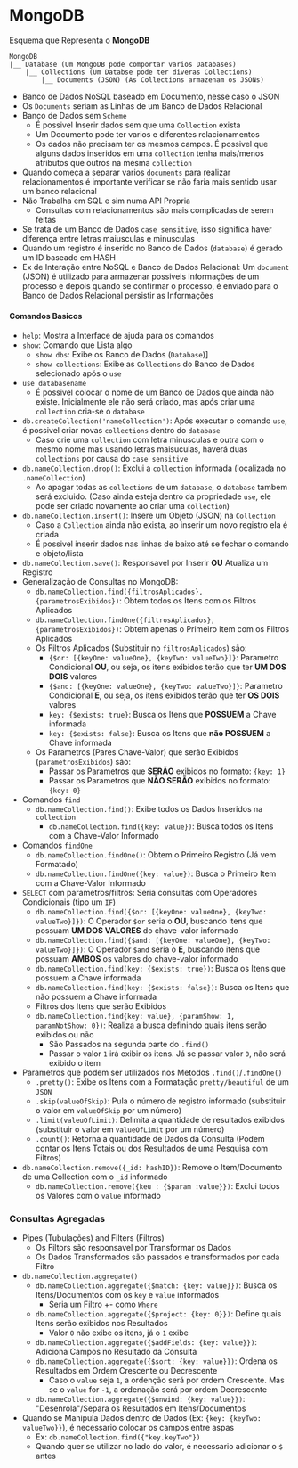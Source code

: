 #  MongoDB

Esquema que Representa o **MongoDB**

```
MongoDB
|__ Database (Um MongoDB pode comportar varios Databases)
    |__ Collections (Um Databse pode ter diveras Collections)
        |__ Documents (JSON) (As Collections armazenam os JSONs)
```

- Banco de Dados NoSQL baseado em Documento, nesse caso o JSON
- Os `Documents` seriam as Linhas de um Banco de Dados Relacional
- Banco de Dados sem `Scheme`
    - É possivel Inserir dados sem que uma `Collection` exista
    - Um Documento pode ter varios e diferentes relacionamentos
    - Os dados não precisam ter os mesmos campos. É possivel que alguns dados inseridos em uma `collection` tenha
      mais/menos atributos que outros na mesma `collection`
- Quando começa a separar varios `documents` para realizar relacionamentos é importante verificar se não faria mais
  sentido usar um banco relacional
- Não Trabalha em SQL e sim numa API Propria
    - Consultas com relacionamentos são mais complicadas de serem feitas
- Se trata de um Banco de Dados `case sensitive`, isso significa haver diferença entre letras maiusculas e minusculas
- Quando um registro é inserido no Banco de Dados (`database`) é gerado um ID baseado em HASH
- Ex de Interação entre NoSQL e Banco de Dados Relacional: Um `document` (JSON) é utilizado para armazenar possiveis
  informações de um processo e depois quando se confirmar o processo, é enviado para o Banco de Dados Relacional
  persistir as Informações

#### Comandos Basicos

- `help`: Mostra a Interface de ajuda para os comandos
- `show`: Comando que Lista algo
    - `show dbs`: Exibe os Banco de Dados (`Database`)]
    - `show collections`: Exibe as `Collections` do Banco de Dados selecionado após o `use`
- `use databasename`
    - É possivel colocar o nome de um Banco de Dados que ainda não existe. Inicialmente ele não será criado, mas após
      criar uma `collection` cria-se o `database`
- `db.createCollection('nameCollection')`: Após executar o comando `use`, é possivel criar novas `collections`
  dentro do `database`
    - Caso crie uma `collection` com letra minusculas e outra com o mesmo nome mas usando letras maisuculas, haverá
      duas `collections` por causa do `case sensitive`
- `db.nameCollection.drop()`: Exclui a `collection` informada (localizada no `.nameCollection`)
    - Ao apagar todas as `collections` de um `database`, o `database` tambem será excluido. (Caso ainda esteja dentro da
      propriedade `use`, ele pode ser criado novamente ao criar uma `collection`)
- `db.nameCollection.insert()`: Insere um Objeto (JSON) na `Collection`
    - Caso a `Collection` ainda não exista, ao inserir um novo registro ela é criada
    - É possivel inserir dados nas linhas de baixo até se fechar o comando e objeto/lista
- `db.nameCollection.save()`: Responsavel por Inserir **OU** Atualiza um Registro
- Generalização de Consultas no MongoDB:
    - `db.nameCollection.find({filtrosAplicados}, {parametrosExibidos})`: Obtem todos os Itens com os Filtros Aplicados
    - `db.nameCollection.findOne({filtrosAplicados}, {parametrosExibidos})`: Obtem apenas o Primeiro Item com os Filtros
      Aplicados
    - Os Filtros Aplicados (Substituir no `filtrosAplicados`) são:
        - `{$or: [{keyOne: valueOne}, {keyTwo: valueTwo}]}`: Parametro Condicional **OU**, ou seja, os itens exibidos
          terão que ter **UM DOS DOIS** valores
        - `{$and: [{keyOne: valueOne}, {keyTwo: valueTwo}]}`: Parametro Condicional **E**, ou seja, os itens exibidos
          terão que ter **OS DOIS** valores
        - `key: {$exists: true}`: Busca os Itens que **POSSUEM** a Chave informada
        - `key: {$exists: false}`: Busca os Itens que **não POSSUEM** a Chave informada
    - Os Parametros (Pares Chave-Valor) que serão Exibidos (`parametrosExibidos`) são:
        - Passar os Parametros que **SERÃO** exibidos no formato: ``{key: 1}``
        - Passar os Parametros que **NÃO SERÃO** exibidos no formato: ``{key: 0}``
- Comandos `find`
    - `db.nameCollection.find()`: Exibe todos os Dados Inseridos na `collection`
        - `db.nameCollection.find({key: value})`: Busca todos os Itens com a Chave-Valor Informado
- Comandos `findOne`
    - `db.nameCollection.findOne()`: Obtem o Primeiro Registro (Já vem Formatado)
    - `db.nameCollection.findOne({key: value})`: Busca o Primeiro Item com a Chave-Valor Informado
- `SELECT` com parametros/filtros: Seria consultas com Operadores Condicionais (tipo um `IF`)
    - `db.nameCollection.find({$or: [{keyOne: valueOne}, {keyTwo: valueTwo}]})`: O Operador `$or` seria o **OU**,
      buscando itens que possuam **UM DOS VALORES** do chave-valor informado
    - `db.nameCollection.find({$and: [{keyOne: valueOne}, {keyTwo: valueTwo}]})`: O Operador `$and` seria o **E**,
      buscando itens que possuam **AMBOS** os valores do chave-valor informado
    - `db.nameCollection.find(key: {$exists: true})`: Busca os Itens que possuem a Chave informada
    - `db.nameCollection.find(key: {$exists: false})`: Busca os Itens que não possuem a Chave informada
    - Filtros dos Itens que serão Exibidos
    - `db.nameCollection.find{key: value}, {paramShow: 1, paramNotShow: 0})`: Realiza a busca definindo quais itens
      serão exibidos ou não
        - São Passados na segunda parte do `.find()`
        - Passar o valor `1` irá exibir os itens. Já se passar valor `0`, não será exibido o item
- Parametros que podem ser utilizados nos Metodos `.find()`/`.findOne()`
    - `.pretty()`: Exibe os Itens com a Formatação `pretty/beautiful` de um `JSON`
    - `.skip(valueOfSkip)`: Pula o número de registro informado (substituir o valor em `valueOfSkip` por um número)
    - `.limit(valeuOfLimit)`: Delimita a quantidade de resultados exibidos (substituir o valor em `valueOfLimit` por um
      número)
    - `.count()`: Retorna a quantidade de Dados da Consulta (Podem contar os Itens Totais ou dos Resultados de uma
      Pesquisa com Filtros)
- `db.nameCollection.remove({_id: hashID})`: Remove o Item/Documento de uma Collection com o `_id` informado
    - `db.nameCollection.remove({keu : {$param :value}})`: Exclui todos os Valores com o `value` informado

### Consultas Agregadas

- Pipes (Tubulações) and Filters (Filtros)
    - Os Filtors são responsavel por Transformar os Dados
    - Os Dados Transformados são passados e transformados por cada Filtro
- `db.nameCollection.aggregate()`
    - `db.nameCollection.aggregate({$match: {key: value}})`: Busca os Itens/Documentos com os `key` e `value` informados
        - Seria um Filtro +- como `Where`
    - `db.nameCollection.aggregate({$project: {key: 0}})`: Define quais Itens serão exibidos nos Resultados
        - Valor `0` não exibe os itens, já o `1` exibe
    - `db.nameCollection.aggregate({$addFields: {key: value}})`: Adiciona Campos no Resultado da Consulta
    - `db.nameCollection.aggregate({$sort: {key: value}})`: Ordena os Resultados em Ordem Crescente ou Decrescente
        - Caso o `value` seja `1`, a ordenção será por ordem Crescente. Mas se o `value` for `-1`, a ordenação será por
          ordem Decrescente
    - `db.nameCollection.aggregate({$unwind: {key: value}})`: "Desenrola"/Separa os Resultados em Itens/Documentos
- Quando se Manipula Dados dentro de Dados (Ex: `{key: {keyTwo: valueTwo}}`), é necessario colocar os campos entre aspas
    - Ex: `db.nameCollection.find({"key.keyTwo"})`
    - Quando quer se utilizar no lado do valor, é necessario adicionar o `$` antes

